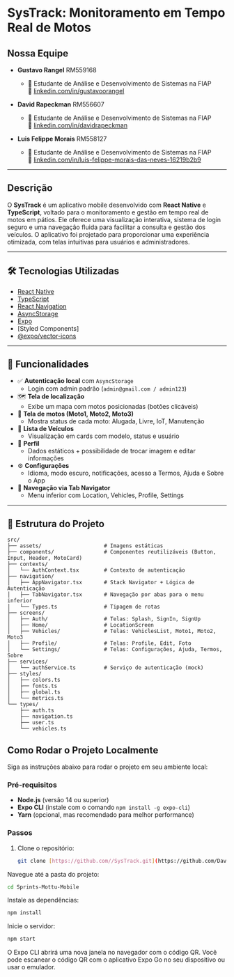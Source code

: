 # **SysTrack: Monitoramento em Tempo Real de Motos**

## Nossa Equipe

- **Gustavo Rangel**  RM559168
  - 💼 Estudante de Análise e Desenvolvimento de Sistemas na FIAP  
  🔗 [linkedin.com/in/gustavoorangel](https://linkedin.com/in/gustavoorangel)

- **David Rapeckman**  RM556607
  - 💼 Estudante de Análise e Desenvolvimento de Sistemas na FIAP  
  🔗 [linkedin.com/in/davidrapeckman](https://linkedin.com/in/davidrapeckman)

- **Luis Felippe Morais**  RM558127
  - 💼 Estudante de Análise e Desenvolvimento de Sistemas na FIAP  
  🔗 [linkedin.com/in/luis-felippe-morais-das-neves-16219b2b9](https://linkedin.com/in/luis-felippe-morais-das-neves-16219b2b9)

---

## Descrição

O **SysTrack** é um aplicativo mobile desenvolvido com **React Native** e **TypeScript**, voltado para o monitoramento e gestão em tempo real de motos em pátios. Ele oferece uma visualização interativa, sistema de login seguro e uma navegação fluida para facilitar a consulta e gestão dos veículos. O aplicativo foi projetado para proporcionar uma experiência otimizada, com telas intuitivas para usuários e administradores.

---

## 🛠️ Tecnologias Utilizadas

- [React Native](https://reactnative.dev/)
- [TypeScript](https://www.typescriptlang.org/)
- [React Navigation](https://reactnavigation.org/)
- [AsyncStorage](https://react-native-async-storage.github.io/async-storage/)
- [Expo](https://expo.dev/)
- [Styled Components]
- [@expo/vector-icons](https://icons.expo.fyi/)

---

## 📱 Funcionalidades

- ✅ **Autenticação local** com `AsyncStorage`
  - Login com admin padrão (`admin@gmail.com / admin123`)
- 🗺️ **Tela de localização**
  - Exibe um mapa com motos posicionadas (botões clicáveis)
- 🛵 **Tela de motos (Moto1, Moto2, Moto3)**
  - Mostra status de cada moto: Alugada, Livre, IoT, Manutenção
- 🧾 **Lista de Veículos**
  - Visualização em cards com modelo, status e usuário
- 👤 **Perfil**
  - Dados estáticos + possibilidade de trocar imagem e editar informações
- ⚙️ **Configurações**
  - Idioma, modo escuro, notificações, acesso a Termos, Ajuda e Sobre o App
- 🔄 **Navegação via Tab Navigator**
  - Menu inferior com Location, Vehicles, Profile, Settings

---

## 🧩 Estrutura do Projeto

```plaintext
src/
├── assets/                    # Imagens estáticas
├── components/                # Componentes reutilizáveis (Button, Input, Header, MotoCard)
├── contexts/ 
│   └── AuthContext.tsx        # Contexto de autenticação
├── navigation/
│   ├── AppNavigator.tsx       # Stack Navigator + Lógica de Autenticação
│   ├── TabNavigator.tsx       # Navegação por abas para o menu inferior
│   └── Types.ts               # Tipagem de rotas
├── screens/
│   ├── Auth/                  # Telas: Splash, SignIn, SignUp
│   ├── Home/                  # LocationScreen
│   ├── Vehicles/              # Telas: VehiclesList, Moto1, Moto2, Moto3
│   ├── Profile/               # Telas: Profile, Edit, Foto
│   └── Settings/              # Telas: Configurações, Ajuda, Termos, Sobre
├── services/
│   └── authService.ts         # Serviço de autenticação (mock)
├── styles/
│   ├── colors.ts
│   ├── fonts.ts
│   ├── global.ts
│   └── metrics.ts
└── types/
    ├── auth.ts
    ├── navigation.ts
    ├── user.ts
    └── vehicles.ts
```

## Como Rodar o Projeto Localmente

Siga as instruções abaixo para rodar o projeto em seu ambiente local:

### Pré-requisitos

- **Node.js** (versão 14 ou superior)
- **Expo CLI** (instale com o comando `npm install -g expo-cli`)
- **Yarn** (opcional, mas recomendado para melhor performance)

### Passos

1. Clone o repositório:
   ```bash
   git clone [https://github.com//SysTrack.git](https://github.com/David-Rapeckman/Sprints-Mottu-Mobile/)


Navegue até a pasta do projeto:
   ```bash
   cd Sprints-Mottu-Mobile
   ```
Instale as dependências:
   ```bash
  npm install
   ```

Inicie o servidor:
   ```bash
  npm start
   ```

O Expo CLI abrirá uma nova janela no navegador com o código QR. Você pode escanear o código QR com o aplicativo Expo Go no seu dispositivo ou usar o emulador.


